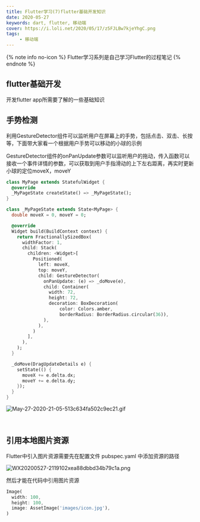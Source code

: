 ```yaml
---
title: Flutter学习(7)flutter基础开发知识
date: 2020-05-27
keywords: dart, flutter, 移动端
cover: https://i.loli.net/2020/05/17/z5FJLBw7kjeYhgC.png
tags:
     - 移动端
---
```



{% note info no-icon %}
Flutter学习系列是自己学习Flutter的过程笔记
{% endnote %}

## flutter基础开发

开发flutter app所需要了解的一些基础知识
<br/>


## 手势检测

利用GestureDetector组件可以监听用户在屏幕上的手势，包括点击、双击、长按等，下面带大家看一个根据用户手势可以移动的小球的示例

GestureDetector组件的onPanUpdate参数可以监听用户的拖动，传入函数可以接收一个事件详情的参数，可以获取到用户手指滑动的上下左右距离，再实时更新小球的定位moveX，moveY

```dart
class MyPage extends StatefulWidget {
  @override
  _MyPageState createState() => _MyPageState();
}

class _MyPageState extends State<MyPage> {
  double moveX = 0, moveY = 0;

  @override
  Widget build(BuildContext context) {
    return FractionallySizedBox(
      widthFactor: 1,
      child: Stack(
        children: <Widget>[
          Positioned(
            left: moveX,
            top: moveY,
            child: GestureDetector(
              onPanUpdate: (e) => _doMove(e),
              child: Container(
                width: 72,
                height: 72,
                decoration: BoxDecoration(
                    color: Colors.amber,
                    borderRadius: BorderRadius.circular(36)),
              ),
            ),
          )
        ],
      ),
    );
  }

  _doMove(DragUpdateDetails e) {
    setState(() {
      moveX += e.delta.dx;
      moveY += e.delta.dy;
    });
  }
}
```

![May-27-2020-21-05-513c634fa502c9ec21.gif](https://file.moetu.org/images/2020/05/27/May-27-2020-21-05-513c634fa502c9ec21.gif)

<br/>


## 引用本地图片资源

Flutter中引入图片资源需要先在配置文件 pubspec.yaml 中添加资源的路径

![WX20200527-2119102xea88dbbd34b79c1a.png](https://file.moetu.org/images/2020/05/27/WX20200527-2119102xea88dbbd34b79c1a.png)

然后才能在代码中引用图片资源

```dart
Image(
  width: 100,
  height: 100,
  image: AssetImage('images/icon.jpg'),
)
```